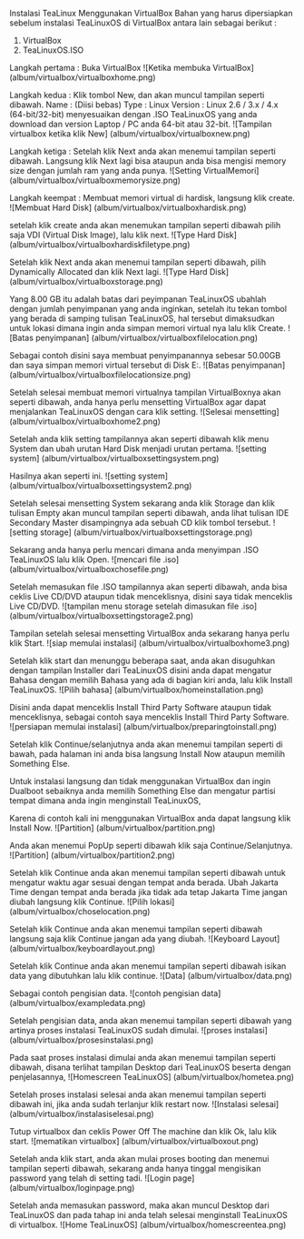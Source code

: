 Instalasi TeaLinux Menggunakan VirtualBox
Bahan yang harus dipersiapkan sebelum instalasi TeaLinuxOS di VirtualBox antara lain sebagai berikut :

1.	VirtualBox
2.	TeaLinuxOS.ISO

Langkah pertama 	: Buka VirtualBox
![Ketika membuka VirtualBox] (album/virtualbox/virtualboxhome.png)

Langkah kedua 		: Klik tombol New, dan akan muncul tampilan seperti dibawah.
Name 	: (Diisi bebas)
Type	: Linux
Version	: Linux 2.6 / 3.x / 4.x (64-bit/32-bit) menyesuaikan dengan .ISO TeaLinuxOS yang anda download dan version Laptop / PC anda 64-bit atau 32-bit.
![Tampilan virtualbox ketika klik New] (album/virtualbox/virtualboxnew.png)

Langkah ketiga		: Setelah klik Next anda akan menemui tampilan seperti dibawah. Langsung klik Next lagi bisa ataupun anda bisa mengisi memory size dengan jumlah ram yang anda punya.
![Setting VirtualMemori] (album/virtualbox/virtualboxmemorysize.png)

Langkah keempat	: Membuat memori virtual di hardisk, langsung klik create.
![Membuat Hard Disk] (album/virtualbox/virtualboxhardisk.png)

setelah klik create anda akan menemukan tampilan seperti dibawah pilih saja VDI (Virtual Disk Image), lalu klik next.
![Type Hard Disk] (album/virtualbox/virtualboxhardiskfiletype.png)

Setelah klik Next anda akan menemui tampilan seperti dibawah, pilih Dynamically Allocated dan klik Next lagi.
![Type Hard Disk] (album/virtualbox/virtualboxstorage.png)

Yang 8.00 GB itu adalah batas dari peyimpanan TeaLinuxOS ubahlah dengan jumlah penyimpanan yang anda inginkan, setelah itu tekan tombol yang berada di samping tulisan TeaLinuxOS, hal tersebut dimaksudkan untuk lokasi dimana ingin anda simpan memori virtual nya lalu klik Create.
![Batas penyimpanan] (album/virtualbox/virtualboxfilelocation.png)

Sebagai contoh disini saya membuat penyimpanannya sebesar 50.00GB dan saya simpan memori virtual tersebut di Disk E:.
![Batas penyimpanan] (album/virtualbox/virtualboxfilelocationsize.png)

Setelah selesai membuat memori virtualnya tampilan VirtualBoxnya akan seperti dibawah, anda hanya perlu mensetting VirtualBox agar dapat menjalankan TeaLinuxOS dengan cara klik setting.
![Selesai mensetting] (album/virtualbox/virtualboxhome2.png)

Setelah anda klik setting tampilannya akan seperti dibawah klik menu System dan ubah urutan Hard Disk menjadi urutan pertama.
![setting system] (album/virtualbox/virtualboxsettingsystem.png)

Hasilnya akan seperti ini.
![setting system] (album/virtualbox/virtualboxsettingsystem2.png)

Setelah selesai mensetting System sekarang anda klik Storage dan klik tulisan Empty akan muncul tampilan seperti dibawah, anda lihat tulisan IDE Secondary Master disampingnya ada sebuah CD klik tombol tersebut.
![setting storage] (album/virtualbox/virtualboxsettingstorage.png)

Sekarang anda hanya perlu mencari dimana anda menyimpan .ISO TeaLinuxOS lalu klik Open.
![mencari file .iso] (album/virtualbox/virtualboxchosefile.png)

Setelah memasukan file .ISO tampilannya akan seperti dibawah, anda bisa ceklis Live CD/DVD ataupun tidak menceklisnya, disini saya tidak menceklis Live CD/DVD.
![tampilan menu storage setelah dimasukan file .iso] (album/virtualbox/virtualboxsettingstorage2.png)

Tampilan setelah selesai mensetting VirtualBox anda sekarang hanya perlu klik Start.
![siap memulai instalasi] (album/virtualbox/virtualboxhome3.png)

Setelah klik start dan menunggu beberapa saat, anda akan disuguhkan dengan tampilan Installer dari TeaLinuxOS disini anda dapat mengatur Bahasa dengan memilih Bahasa yang ada di bagian kiri anda, lalu klik Install TeaLinuxOS.
![Pilih bahasa] (album/virtualbox/homeinstallation.png)

Disini anda dapat menceklis Install Third Party Software ataupun tidak menceklisnya, sebagai contoh saya menceklis Install Third Party Software.  
![persiapan memulai instalasi] (album/virtualbox/preparingtoinstall.png)

Setelah klik Continue/selanjutnya anda akan menemui tampilan seperti di bawah, pada halaman ini anda bisa langsung Install Now ataupun memilih Something Else.

Untuk instalasi langsung dan tidak menggunakan VirtualBox dan ingin Dualboot sebaiknya anda memilih Something Else dan mengatur partisi tempat dimana anda ingin menginstall TeaLinuxOS,

Karena di contoh kali ini menggunakan VirtualBox anda dapat langsung klik Install Now.
![Partition] (album/virtualbox/partition.png)

Anda akan menemui PopUp seperti dibawah klik saja Continue/Selanjutnya.
![Partition] (album/virtualbox/partition2.png)

Setelah klik Continue anda akan menemui tampilan seperti dibawah untuk mengatur waktu agar sesuai dengan tempat anda berada. Ubah Jakarta Time dengan tempat anda berada jika tidak ada tetap Jakarta Time jangan diubah langsung klik Continue.
![Pilih lokasi] (album/virtualbox/choselocation.png)

Setelah klik Continue anda akan menemui tampilan seperti dibawah langsung saja klik Continue jangan ada yang diubah.
![Keyboard Layout] (album/virtualbox/keyboardlayout.png)

Setelah klik Continue anda akan menemui tampilan seperti dibawah isikan data yang dibutuhkan lalu klik continue.
![Data] (album/virtualbox/data.png)

Sebagai contoh pengisian data.
![contoh pengisian data] (album/virtualbox/exampledata.png)

Setelah pengisian data, anda akan menemui tampilan seperti dibawah yang artinya proses instalasi TeaLinuxOS sudah dimulai.
![proses instalasi] (album/virtualbox/prosesinstalasi.png)

Pada saat proses instalasi dimulai anda akan menemui tampilan seperti dibawah, disana terlihat tampilan Desktop dari TeaLinuxOS beserta dengan penjelasannya,
![Homescreen TeaLinuxOS] (album/virtualbox/hometea.png)

Setelah proses instalasi selesai anda akan menemui tampilan seperti dibawah ini, jika anda sudah terlanjur klik restart now.
![Instalasi selesai] (album/virtualbox/instalasiselesai.png)

Tutup virtualbox dan ceklis Power Off The machine dan klik Ok, lalu klik start.
![mematikan virtualbox] (album/virtualbox/virtualboxout.png)

Setelah anda klik start, anda akan mulai proses booting dan menemui tampilan seperti dibawah, sekarang anda hanya tinggal mengisikan password yang telah di setting tadi.
![Login page] (album/virtualbox/loginpage.png)

Setelah anda memasukan password, maka akan muncul Desktop dari TeaLinuxOS dan pada tahap ini anda telah selesai menginstall TeaLinuxOS di virtualbox.
![Home TeaLinuxOS] (album/virtualbox/homescreentea.png)
